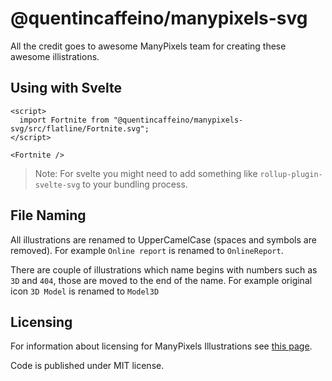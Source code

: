 # @quentincaffeino/manypixels-svg

All the credit goes to awesome ManyPixels team for creating these awesome illistrations.

## Using with Svelte

```svelte
<script>
  import Fortnite from "@quentincaffeino/manypixels-svg/src/flatline/Fortnite.svg";
</script>

<Fortnite />
```

> Note: For svelte you might need to add something like `rollup-plugin-svelte-svg` to your bundling process.


## File Naming

All illustrations are renamed to UpperCamelCase (spaces and symbols are removed). For example `Online report` is renamed to `OnlineReport`.

There are couple of illustrations which name begins with numbers such as `3D` and `404`, those are moved to the end of the name. For example original icon `3D Model` is renamed to `Model3D`

## Licensing

For information about licensing for ManyPixels Illustrations see [this page](https://www.manypixels.co/gallery).

Code is published under MIT license.
